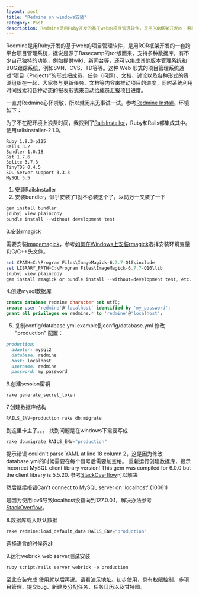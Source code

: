 ```yaml
---
layout: post
title: "Redmine on windows安装"
category: Past
description: Redmine是用Ruby开发的基于web的项目管理软件，是用ROR框架开发的一套跨平台项目管理系统，据说是源于Basecamp的ror版而来。
---
```


Redmine是用Ruby开发的基于web的项目管理软件，是用ROR框架开发的一套跨平台项目管理系统，据说是源于Basecamp的ror版而来，支持多种数据库，有不少自己独特的功能，例如提供wiki、新闻台等，还可以集成其他版本管理系统和BUG跟踪系统，例如SVN、CVS、TD等等。这种 Web 形式的项目管理系统通过“项目（Project）”的形式把成员、任务（问题）、文档、讨论以及各种形式的资源组织在一起，大家参与更新任务、文档等内容来推动项目的进度，同时系统利用时间线索和各种动态的报表形式来自动给成员汇报项目进度。

一直对Redmine心怀崇敬，所以就闲来无事试一试。参考[Redmine Install](http://www.redmine.org/projects/redmine/wiki/RedmineInstall)。环境如下：

为了不在配环境上浪费时间，我找到了[RailsInstaller](http://railsinstaller.org/)，Ruby和Rails都集成其中。使用railsinstaller-2.1.0。

```
Ruby 1.9.3-p125
Rails 3.2
Bundler 1.0.18
Git 1.7.6
Sqlite 3.7.3
TinyTDS 0.4.5
SQL Server support 3.3.3
MySQL 5.5
```

1. 安装RailsInstaller
2. 安装bundler，似乎安装了1就不必装这个了，以防万一又装了一下

```PowerShell
gem install bundler  
[ruby] view plaincopy
bundle install --without development test
```

3.安装rmagick

需要安装[imagemagick](http://www.imagemagick.org/script/binary-releases.php#windows)，参考[如何在Windows上安装rmagick](http://www.redmine.org/projects/redmine/wiki/HowTo_install_rmagick_gem_on_Windows)选择安装环境变量和C/C++头文件。

```PowerShell
set CPATH=C:\Program Files\ImageMagick-6.7.7-Q16\include  
set LIBRARY_PATH=C:\Program Files\ImageMagick-6.7.7-Q16\lib  
[ruby] view plaincopy
gem install rmagick or bundle install --without=development test, etc. 
``` 

4.创建mysql数据库

```sql
create database redmine character set utf8;  
create user 'redmine'@'localhost' identified by 'my_password';  
grant all privileges on redmine.* to 'redmine'@'localhost';
```

5. 复制config/database.yml.example到config/database.yml 修改 "production" 配置：

```ruby
production:  
  adapter: mysql2  
  database: redmine  
  host: localhost  
  username: redmine  
  password: my_password
```

6.创建session密钥

```PowerShell
rake generate_secret_token
```

7.创建数据库结构

```PowerShell
RAILS_ENV=production rake db:migrate
```

到这里卡主了。。。
找到问题是在windows下需要写成

```PowerShell
rake db:migrate RAILS_ENV="production"
```  

提示错误 couldn't parse YAML at line 18 column 2，这是因为修改database.yml的时候需要在每个冒号后需要加空格。
重新运行创建数据库，提示Incorrect MySQL client library version! This gem was compiled for 6.0.0 but the
client library is 5.5.20.
参考[StackOverflow](http://stackoverflow.com/questions/8740868/mysql2-gem-compiled-for-wrong-mysql-client-library)可以解决

然后继续报错Can't connect to MySQL server on 'localhost' (10061)

是因为使用ipv6导致localhost没指向到127.0.0.1，解决办法参考[StackOverflow](http://stackoverflow.com/questions/10792862/rails-development-cant-connect-to-mysql-server-on-localhost-10061)。

8.数据库载入默认数据

```PowerShell
rake redmine:load_default_data RAILS_ENV="production" 
```

选择语言的时候选zh

9.运行webrick web server测试安装

```PowerShell
ruby script/rails server webrick -e production 
```

至此安装完成 使用就以后再说。请看[演示地址](http://demo.redmine.org/)。初步使用，具有权限控制、多项目管理、提交bug、新建及分配任务、任务日历以及甘特图。